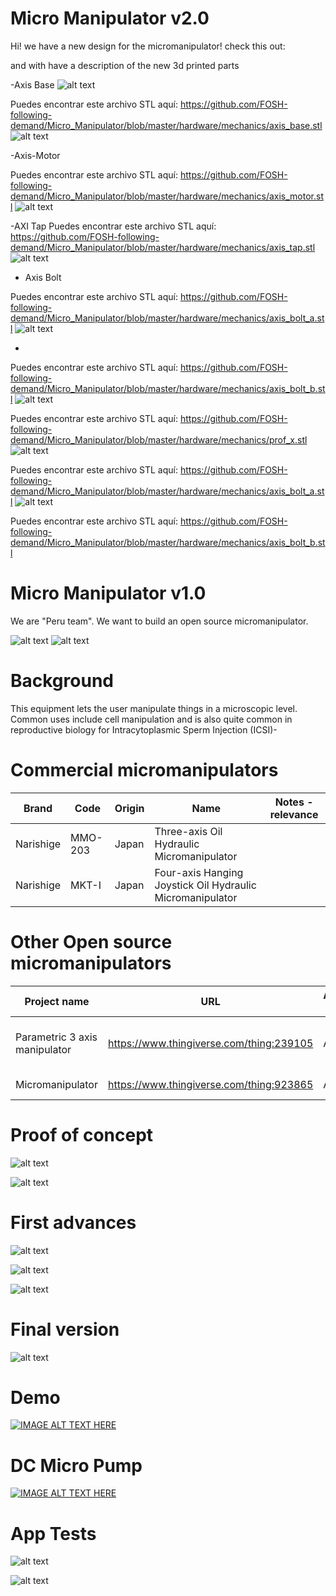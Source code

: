 # Micro Manipulator v2.0

Hi! we have a new design for the micromanipulator! check this out:

and with have a description of the new 3d printed parts

-Axis Base
![alt text](https://raw.githubusercontent.com/FOSH-following-demand/Micro_Manipulator/master/hardware/mechanics/r2.png)

Puedes encontrar este archivo STL aquí: https://github.com/FOSH-following-demand/Micro_Manipulator/blob/master/hardware/mechanics/axis_base.stl
![alt text](https://raw.githubusercontent.com/FOSH-following-demand/Micro_Manipulator/master/hardware/mechanics/r1.png)

-Axis-Motor

Puedes encontrar este archivo STL aquí: https://github.com/FOSH-following-demand/Micro_Manipulator/blob/master/hardware/mechanics/axis_motor.stl
![alt text](https://raw.githubusercontent.com/FOSH-following-demand/Micro_Manipulator/master/hardware/mechanics/r3.png)


-AXI Tap
Puedes encontrar este archivo STL aquí: https://github.com/FOSH-following-demand/Micro_Manipulator/blob/master/hardware/mechanics/axis_tap.stl
![alt text](https://raw.githubusercontent.com/FOSH-following-demand/Micro_Manipulator/master/hardware/mechanics/r4.png)
- Axis Bolt

Puedes encontrar este archivo STL aquí: https://github.com/FOSH-following-demand/Micro_Manipulator/blob/master/hardware/mechanics/axis_bolt_a.stl
![alt text](https://raw.githubusercontent.com/FOSH-following-demand/Micro_Manipulator/master/hardware/mechanics/r5.png)


-
Puedes encontrar este archivo STL aquí: https://github.com/FOSH-following-demand/Micro_Manipulator/blob/master/hardware/mechanics/axis_bolt_b.stl
![alt text](https://raw.githubusercontent.com/FOSH-following-demand/Micro_Manipulator/master/hardware/mechanics/r6.png)

Puedes encontrar este archivo STL aquí: https://github.com/FOSH-following-demand/Micro_Manipulator/blob/master/hardware/mechanics/prof_x.stl
![alt text](https://raw.githubusercontent.com/FOSH-following-demand/Micro_Manipulator/master/hardware/mechanics/r7.png)

Puedes encontrar este archivo STL aquí: https://github.com/FOSH-following-demand/Micro_Manipulator/blob/master/hardware/mechanics/axis_bolt_a.stl
![alt text](https://raw.githubusercontent.com/FOSH-following-demand/Micro_Manipulator/master/hardware/mechanics/r8.png)

Puedes encontrar este archivo STL aquí: https://github.com/FOSH-following-demand/Micro_Manipulator/blob/master/hardware/mechanics/axis_bolt_b.stl



# Micro Manipulator v1.0

We are "Peru team". We want to build an open source micromanipulator. 

![alt text](https://raw.githubusercontent.com/FOSH-following-demand/Micro_Manipulator/master/documentation/building/Figures/gif1.gif) ![alt text](https://raw.githubusercontent.com/FOSH-following-demand/Micro_Manipulator/master/documentation/building/Figures/gif2.gif)

# Background 
This equipment lets the user manipulate things in a microscopic level. Common uses include cell manipulation and is also quite common in reproductive biology for Intracytoplasmic Sperm Injection (ICSI)-

# Commercial micromanipulators
| Brand         | Code          |Origin             |  Name         | Notes - relevance | 
| ------------- | ------------- | ----------------- | -------------- | --------------    |
| Narishige     | MMO-203       | Japan             | Three-axis Oil Hydraulic Micromanipulator|   |
| Narishige     |   MKT-I       |   Japan           |    Four-axis Hanging Joystick Oil Hydraulic Micromanipulator|    |


# Other Open source micromanipulators
| Project name  | URL           | Active/Not active | Notes - relevance |
| ------------- | ------------- | ----------------- | -------------- |
| Parametric 3 axis manipulator | https://www.thingiverse.com/thing:239105 | Active |  Micromanipulator e.g. for use in a laboratory setting |
| Micromanipulator  | https://www.thingiverse.com/thing:923865 | Active |  3D printable 3 axis |



# Proof of concept

![alt text](https://raw.githubusercontent.com/FOSH-following-demand/Micro_Manipulator/master/documentation/First_Design.png)

![alt text](https://raw.githubusercontent.com/FOSH-following-demand/Micro_Manipulator/master/documentation/First_Design_2.png)



# First advances

![alt text](https://raw.githubusercontent.com/FOSH-following-demand/Micro_Manipulator/master/documentation/3%20ejes.jpg)

![alt text](https://raw.githubusercontent.com/FOSH-following-demand/Micro_Manipulator/master/documentation/1eje.jpg)

![alt text](https://raw.githubusercontent.com/FOSH-following-demand/Micro_Manipulator/master/documentation/1eje2.jpg)

# Final version

![alt text](https://raw.githubusercontent.com/FOSH-following-demand/Micro_Manipulator/master/documentation/building/Figures/Fig_Final_1.jpg)

# Demo

[![IMAGE ALT TEXT HERE](http://img.youtube.com/vi/eaM0OVvJmCg/0.jpg)](https://www.youtube.com/watch?v=eaM0OVvJmCg)


# DC Micro Pump 

[![IMAGE ALT TEXT HERE](http://img.youtube.com/vi/rROfGqbosEs/0.jpg)](https://www.youtube.com/watch?v=rROfGqbosEs)

# App Tests

![alt text](https://raw.githubusercontent.com/FOSH-following-demand/Micro_Manipulator/master/documentation/building/Figures/cam_mic.jpg)

![alt text](https://raw.githubusercontent.com/FOSH-following-demand/Micro_Manipulator/master/documentation/building/Figures/cam_mic2.jpg)


